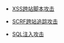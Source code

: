 * [XSS跨站脚本攻击](/books/network/XSS.md)

* [SCRF跨站追踪攻击](/books/network/CSRF.md)

* [SQL注入攻击](/books/network/SQL.md)